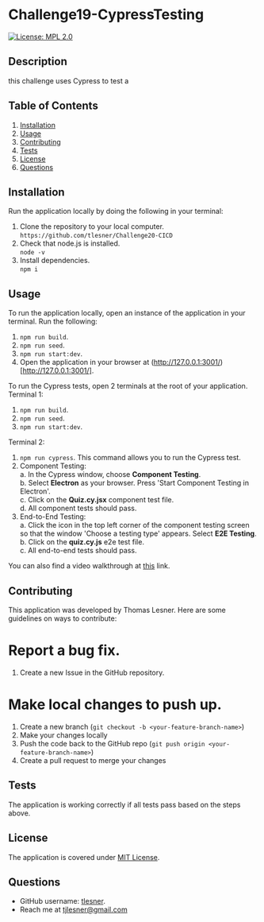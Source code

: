 # Challenge19-CypressTesting

[![License: MPL 2.0](https://img.shields.io/badge/license-MIT-blue)](https://opensource.org/licenses/MPL-2.0)

## Description

this challenge uses Cypress to test a 

## Table of Contents

1. [Installation](#installation)
2. [Usage](#usage)
3. [Contributing](#contributing)
4. [Tests](#tests)
5. [License](#license)
6. [Questions](#questions)

## Installation

Run the application locally by doing the following in your terminal:

1. Clone the repository to your local computer.  
    `https://github.com/tlesner/Challenge20-CICD`
2. Check that node.js is installed.  
   `node -v`
3. Install dependencies.  
   `npm i`

## Usage

To run the application locally, open an instance of the application in your terminal. 
Run the following:
1. `npm run build`.
2. `npm run seed`.
3. `npm run start:dev`. 
4. Open the application in your browser at (http://127.0.0.1:3001/)[http://127.0.0.1:3001/]. 
  

To run the Cypress tests, open 2 terminals at the root of your application.  
Terminal 1:
1. `npm run build`.
2. `npm run seed`.
3. `npm run start:dev`.

Terminal 2:
1. `npm run cypress`. This command allows you to run the Cypress test.
2. Component Testing:  
    a. In the Cypress window, choose **Component Testing**.  
    b. Select **Electron** as your browser. Press 'Start Component Testing in Electron'.  
    c. Click on the **Quiz.cy.jsx** component test file.  
    d. All component tests should pass.  
3. End-to-End Testing:  
    a. Click the icon in the top left corner of the component testing screen so that the window 'Choose a testing type' appears. Select **E2E Testing**.  
    b. Click on the **quiz.cy.js** e2e test file.  
    c. All end-to-end tests should pass.  

You can also find a video walkthrough at [this](https://drive.google.com/drive/folders/1acnWUClQVwEzNzSsh4OuDLcHhQ-0bPu6) link.

## Contributing

This application was developed by Thomas Lesner. Here are some guidelines on ways to contribute:

# Report a bug fix.

1. Create a new Issue in the GitHub repository.

# Make local changes to push up.

1. Create a new branch (`git checkout -b <your-feature-branch-name>`)
2. Make your changes locally
3. Push the code back to the GitHub repo (`git push origin <your-feature-branch-name>`)
4. Create a pull request to merge your changes

## Tests

The application is working correctly if all tests pass based on the steps above.

## License

The application is covered under [MIT License](https://mit-license.org/#:~:text=The%20MIT%20License%20(MIT)&text=Permission%20is%20hereby%20granted%2C%20free,OTHER%20DEALINGS%20IN%20THE%20SOFTWARE.).  


## Questions

-   GitHub username: [tlesner](https://github.com/tlesner).
-   Reach me at [tjlesner@gmail.com](tjlesner@gmail.com)
